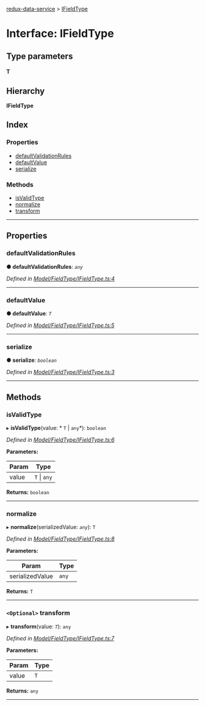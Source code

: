 [redux-data-service](../README.md) > [IFieldType](../interfaces/ifieldtype.md)

# Interface: IFieldType

## Type parameters
#### T 
## Hierarchy

**IFieldType**

## Index

### Properties

* [defaultValidationRules](ifieldtype.md#defaultvalidationrules)
* [defaultValue](ifieldtype.md#defaultvalue)
* [serialize](ifieldtype.md#serialize)

### Methods

* [isValidType](ifieldtype.md#isvalidtype)
* [normalize](ifieldtype.md#normalize)
* [transform](ifieldtype.md#transform)

---

## Properties

<a id="defaultvalidationrules"></a>

###  defaultValidationRules

**● defaultValidationRules**: *`any`*

*Defined in [Model/FieldType/IFieldType.ts:4](https://github.com/Rediker-Software/redux-data-service/blob/9bffbe1/src/Model/FieldType/IFieldType.ts#L4)*

___
<a id="defaultvalue"></a>

###  defaultValue

**● defaultValue**: *`T`*

*Defined in [Model/FieldType/IFieldType.ts:5](https://github.com/Rediker-Software/redux-data-service/blob/9bffbe1/src/Model/FieldType/IFieldType.ts#L5)*

___
<a id="serialize"></a>

###  serialize

**● serialize**: *`boolean`*

*Defined in [Model/FieldType/IFieldType.ts:3](https://github.com/Rediker-Software/redux-data-service/blob/9bffbe1/src/Model/FieldType/IFieldType.ts#L3)*

___

## Methods

<a id="isvalidtype"></a>

###  isValidType

▸ **isValidType**(value: * `T` &#124; `any`*): `boolean`

*Defined in [Model/FieldType/IFieldType.ts:6](https://github.com/Rediker-Software/redux-data-service/blob/9bffbe1/src/Model/FieldType/IFieldType.ts#L6)*

**Parameters:**

| Param | Type |
| ------ | ------ |
| value |  `T` &#124; `any`|

**Returns:** `boolean`

___
<a id="normalize"></a>

###  normalize

▸ **normalize**(serializedValue: *`any`*): `T`

*Defined in [Model/FieldType/IFieldType.ts:8](https://github.com/Rediker-Software/redux-data-service/blob/9bffbe1/src/Model/FieldType/IFieldType.ts#L8)*

**Parameters:**

| Param | Type |
| ------ | ------ |
| serializedValue | `any` |

**Returns:** `T`

___
<a id="transform"></a>

### `<Optional>` transform

▸ **transform**(value: *`T`*): `any`

*Defined in [Model/FieldType/IFieldType.ts:7](https://github.com/Rediker-Software/redux-data-service/blob/9bffbe1/src/Model/FieldType/IFieldType.ts#L7)*

**Parameters:**

| Param | Type |
| ------ | ------ |
| value | `T` |

**Returns:** `any`

___

